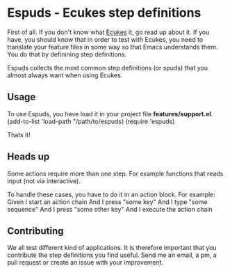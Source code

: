 # Espuds - Ecukes step definitions

First of all. If you don't know what
[Ecukes](http://github.com/rejeep/ecukes)
it, go read up about it. If you have, you should know that in order to
test with Ecukes, you need to translate your feature files in some way
so that Emacs understands them. You do that by definining step
definitions.

Espuds collects the most common step definitions (or spuds) that you
almost always want when using Ecukes.


## Usage
To use Espuds, you have load it in your project file **features/support.el**.
    (add-to-list 'load-path "/path/to/espuds)
    (require 'espuds)
    
Thats it!


## Heads up
Some actions require more than one step. For example functions that
reads input (not via interactive).

To handle these cases, you have to do it in an action block. For example:
    Given I start an action chain
    And I press "some key"
    And I type "some sequence"
    And I press "some other key"
    And I execute the action chain


## Contributing
We all test different kind of applications. It is therefore important
that you contribute the step definitions you find useful. Send me an
email, a pm, a pull request or create an issue with your improvement.
